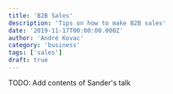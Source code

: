 ```yaml
---
title: 'B2B Sales'
description: 'Tips on how to make B2B sales'
date: '2019-11-17T00:00:00.000Z'
author: 'André Kovac'
category: 'business'
tags: ['sales']
draft: true
---
```


TODO: Add contents of Sander's talk
